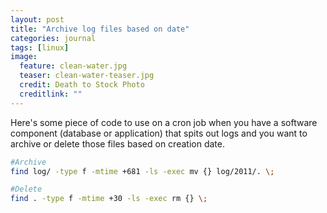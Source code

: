 ```yaml
---
layout: post
title: "Archive log files based on date"
categories: journal
tags: [linux]
image:
  feature: clean-water.jpg
  teaser: clean-water-teaser.jpg
  credit: Death to Stock Photo
  creditlink: ""
---
```

Here's some piece of code to use on a cron job when you have a software component (database or application) that spits out logs and you want to archive or delete those files based on creation date.

``` Bash
#Archive
find log/ -type f -mtime +681 -ls -exec mv {} log/2011/. \;

#Delete
find . -type f -mtime +30 -ls -exec rm {} \;
```
